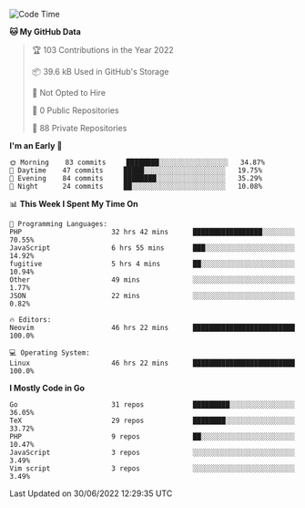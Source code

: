 
<!--START_SECTION:waka-->
![Code Time](http://img.shields.io/badge/Code%20Time-2%2C175%20hrs%2051%20mins-blue)

**🐱 My GitHub Data** 

> 🏆 103 Contributions in the Year 2022
 > 
> 📦 39.6 kB Used in GitHub's Storage 
 > 
> 🚫 Not Opted to Hire
 > 
> 📜 0 Public Repositories 
 > 
> 🔑 88 Private Repositories  
 > 
**I'm an Early 🐤** 

```text
🌞 Morning    83 commits     ████████░░░░░░░░░░░░░░░░░   34.87% 
🌆 Daytime    47 commits     █████░░░░░░░░░░░░░░░░░░░░   19.75% 
🌃 Evening    84 commits     ████████░░░░░░░░░░░░░░░░░   35.29% 
🌙 Night      24 commits     ██░░░░░░░░░░░░░░░░░░░░░░░   10.08%

```


📊 **This Week I Spent My Time On** 

```text
💬 Programming Languages: 
PHP                      32 hrs 42 mins      █████████████████░░░░░░░░   70.55% 
JavaScript               6 hrs 55 mins       ███░░░░░░░░░░░░░░░░░░░░░░   14.92% 
fugitive                 5 hrs 4 mins        ██░░░░░░░░░░░░░░░░░░░░░░░   10.94% 
Other                    49 mins             ░░░░░░░░░░░░░░░░░░░░░░░░░   1.77% 
JSON                     22 mins             ░░░░░░░░░░░░░░░░░░░░░░░░░   0.82%

🔥 Editors: 
Neovim                   46 hrs 22 mins      █████████████████████████   100.0%

💻 Operating System: 
Linux                    46 hrs 22 mins      █████████████████████████   100.0%

```

**I Mostly Code in Go** 

```text
Go                       31 repos            █████████░░░░░░░░░░░░░░░░   36.05% 
TeX                      29 repos            ████████░░░░░░░░░░░░░░░░░   33.72% 
PHP                      9 repos             ██░░░░░░░░░░░░░░░░░░░░░░░   10.47% 
JavaScript               3 repos             ░░░░░░░░░░░░░░░░░░░░░░░░░   3.49% 
Vim script               3 repos             ░░░░░░░░░░░░░░░░░░░░░░░░░   3.49%

```



 Last Updated on 30/06/2022 12:29:35 UTC
<!--END_SECTION:waka-->
